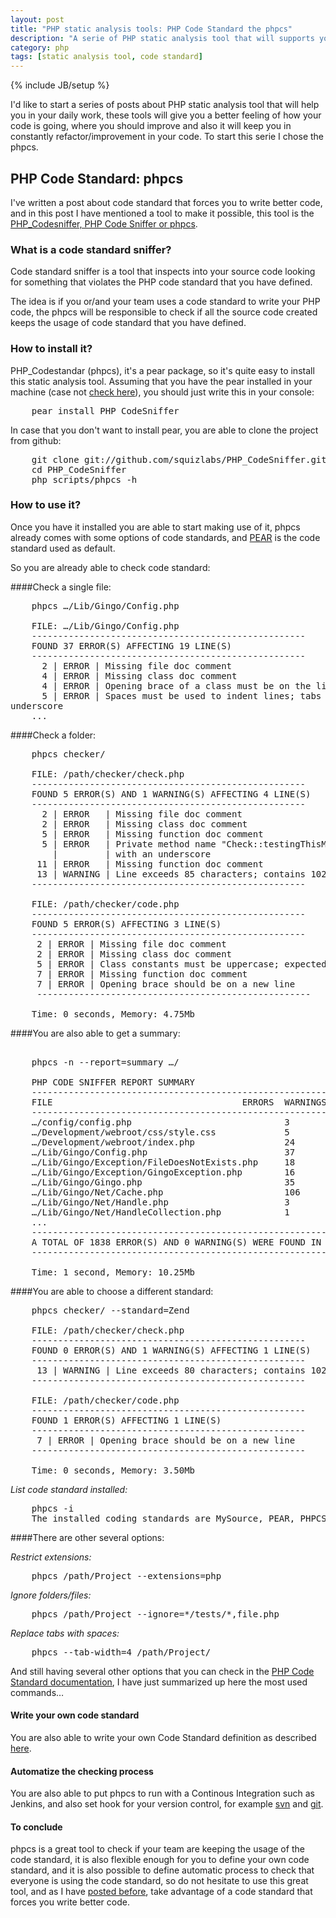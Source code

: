 ```yaml
---
layout: post
title: "PHP static analysis tools: PHP Code Standard the phpcs"
description: "A serie of PHP static analysis tool that will supports you in your daily work, in this post about a tool that check your code standard phpcs"
category: php
tags: [static analysis tool, code standard]
---
```

{% include JB/setup %}

I'd like to start a series of posts about PHP static analysis tool that will help you in your daily work, these tools will give you a better feeling of how your code is going, where you should improve and also it will keep you in constantly refactor/improvement in your code. To start this serie I chose the phpcs.

## PHP Code Standard: phpcs

I've written a post about code standard that forces you to write better code, and in this post I have mentioned a tool to make it possible, this tool is the <a href="http://pear.php.net/package/PHP_CodeSniffer/">PHP_Codesniffer, PHP Code Sniffer or phpcs</a>.

### What is a code standard sniffer?

Code standard sniffer is a tool that inspects into your source code looking for something that violates the PHP code standard that you have defined.

The idea is if you or/and your team uses a code standard to write your PHP code, the phpcs will be responsible to check if all the source code created keeps the usage of code standard that you have defined.

### How to install it?

PHP_Codestandar (phpcs), it's a pear package, so it's quite easy to install this static analysis tool. Assuming that you have the pear installed in your machine (case not <a href="http://pear.php.net/manual/en/installation.php">check here</a>), you should just write this in your console:

<pre>
    pear install PHP_CodeSniffer
</pre>

In case that you don't want to install pear, you are able to clone the project from github:

<pre>
    git clone git://github.com/squizlabs/PHP_CodeSniffer.git
    cd PHP_CodeSniffer
    php scripts/phpcs -h
</pre>

### How to use it?

Once you have it installed you are able to start making use of it, phpcs already comes with some options of code standards, and <a href="http://pear.php.net/manual/en/standards.php">PEAR</a> is the code standard used as default.

So you are already able to check code standard:

####Check a single file:

<pre>
    phpcs …/Lib/Gingo/Config.php
    
    FILE: …/Lib/Gingo/Config.php
    ----------------------------------------------------
    FOUND 37 ERROR(S) AFFECTING 19 LINE(S)
    ----------------------------------------------------
      2 | ERROR | Missing file doc comment
      4 | ERROR | Missing class doc comment
      4 | ERROR | Opening brace of a class must be on the line after the definition
      5 | ERROR | Spaces must be used to indent lines; tabs are not allowed
underscore
    ...
</pre>

####Check a folder:

<pre>
    phpcs checker/

    FILE: /path/checker/check.php
    ----------------------------------------------------
    FOUND 5 ERROR(S) AND 1 WARNING(S) AFFECTING 4 LINE(S)
    ----------------------------------------------------
      2 | ERROR   | Missing file doc comment
      2 | ERROR   | Missing class doc comment
      5 | ERROR   | Missing function doc comment
      5 | ERROR   | Private method name "Check::testingThisMethod" must be prefixed
        |         | with an underscore
     11 | ERROR   | Missing function doc comment
     13 | WARNING | Line exceeds 85 characters; contains 102 characters
    ----------------------------------------------------

    FILE: /path/checker/code.php
    ----------------------------------------------------
    FOUND 5 ERROR(S) AFFECTING 3 LINE(S)
    ----------------------------------------------------
     2 | ERROR | Missing file doc comment
     2 | ERROR | Missing class doc comment
     5 | ERROR | Class constants must be uppercase; expected TEST but found test
     7 | ERROR | Missing function doc comment
     7 | ERROR | Opening brace should be on a new line
     ----------------------------------------------------

    Time: 0 seconds, Memory: 4.75Mb
</pre>

####You are also able to get a summary:

<pre>
    
    phpcs -n --report=summary …/

    PHP CODE SNIFFER REPORT SUMMARY
    --------------------------------------------------------
    FILE                                    ERRORS  WARNINGS
    --------------------------------------------------------
    …/config/config.php                             3       0
    …/Development/webroot/css/style.css             5       0
    …/Development/webroot/index.php                 24      0
    …/Lib/Gingo/Config.php                          37      0
    …/Lib/Gingo/Exception/FileDoesNotExists.php     18      0
    …/Lib/Gingo/Exception/GingoException.php        16      0
    …/Lib/Gingo/Gingo.php                           35      0
    …/Lib/Gingo/Net/Cache.php                       106     0
    …/Lib/Gingo/Net/Handle.php                      3       0
    …/Lib/Gingo/Net/HandleCollection.php            1       0
    ...
    --------------------------------------------------------
    A TOTAL OF 1838 ERROR(S) AND 0 WARNING(S) WERE FOUND IN 27 FILE(S)
    --------------------------------------------------------

    Time: 1 second, Memory: 10.25Mb
</pre>

####You are able to choose a different standard:

<pre>
    phpcs checker/ --standard=Zend

    FILE: /path/checker/check.php
    ----------------------------------------------------
    FOUND 0 ERROR(S) AND 1 WARNING(S) AFFECTING 1 LINE(S)
    ----------------------------------------------------
     13 | WARNING | Line exceeds 80 characters; contains 102 characters
    ----------------------------------------------------

    FILE: /path/checker/code.php
    ----------------------------------------------------
    FOUND 1 ERROR(S) AFFECTING 1 LINE(S)
    ----------------------------------------------------
     7 | ERROR | Opening brace should be on a new line
    ----------------------------------------------------

    Time: 0 seconds, Memory: 3.50Mb    
</pre>

*List code standard installed:*

<pre>
    phpcs -i
    The installed coding standards are MySource, PEAR, PHPCS, Squiz and Zend
</pre>

####There are other several options:
    
*Restrict extensions:*

<pre>
    phpcs /path/Project --extensions=php
</pre>

*Ignore folders/files:*

<pre>
    phpcs /path/Project --ignore=*/tests/*,file.php
</pre>

*Replace tabs with spaces:*
<pre>
    phpcs --tab-width=4 /path/Project/
</pre>

And still having several other options that you can check in the <a href="http://pear.php.net/manual/en/package.php.php-codesniffer.advanced-usage.php">PHP Code Standard documentation</a>, I have just summarized up here the most used commands…

#### Write your own code standard

You are also able to write your own Code Standard definition as described <a href="http://pear.php.net/manual/en/package.php.php-codesniffer.coding-standard-tutorial.php">here</a>.

#### Automatize the checking process

You are also able to put phpcs to run with a Continous Integration such as Jenkins, and also set hook for your version control, for example <a href="http://pear.php.net/manual/en/package.php.php-codesniffer.svn-pre-commit.php">svn</a> and <a href="https://github.com/s0enke/git-hooks/tree/master/phpcs-pre-commit">git</a>.

#### To conclude

phpcs is a great tool to check if your team are keeping the usage of the code standard, it is also flexible enough for you to define your own code standard, and it is also possible to define automatic process to check that everyone is using the code standard, so do not hesitate to use this great tool, and as I have <a href="http://cobaia.net/php/2012/05/21/use-code-standard-that-forces-you-to-write-better-code/">posted before</a>, take advantage of a code standard that forces you write better code.

    
